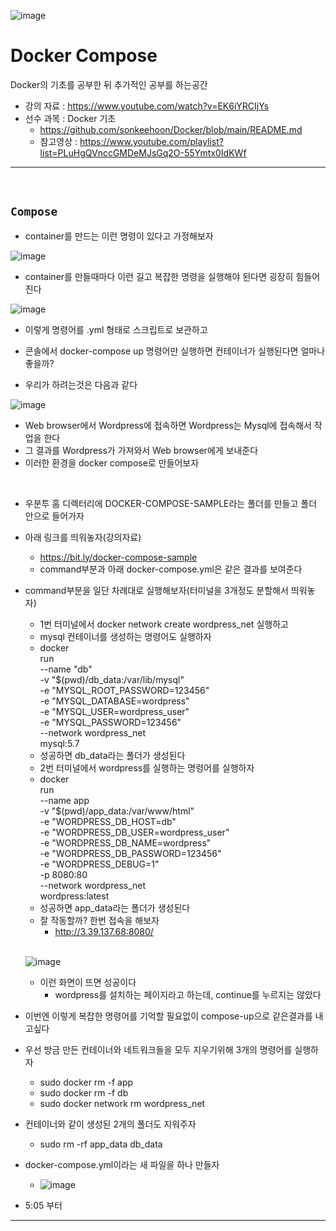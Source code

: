 ![image](https://github.com/sonkeehoon/Docker/assets/81700507/794fec8f-f6f0-46a8-8b25-3afc1ecfa866)

# Docker Compose 
Docker의 기초를 공부한 뒤 추가적인 공부를 하는공간
- 강의 자료 : https://www.youtube.com/watch?v=EK6iYRCIjYs
- 선수 과목 : Docker 기초
  - https://github.com/sonkeehoon/Docker/blob/main/README.md
  - 참고영상 : https://www.youtube.com/playlist?list=PLuHgQVnccGMDeMJsGq2O-55Ymtx0IdKWf 
<hr><br>

## `Compose`
- container를 만드는 이런 명령이 있다고 가정해보자

![image](https://github.com/sonkeehoon/Docker/assets/81700507/8ecc8ba3-69cc-4ecd-bce5-c28ef8c88648)
- container를 만들때마다 이런 길고 복잡한 명령을 실행해야 된다면 굉장히 힘들어진다

![image](https://github.com/sonkeehoon/Docker/assets/81700507/40df4e1f-f4cd-4ad2-af24-eca656708eff)
- 이렇게 명령어를 .yml 형태로 스크립트로 보관하고
- 콘솔에서 docker-compose up 명령어만 실행하면 컨테이너가 실행된다면 얼마나 좋을까?

- 우리가 하려는것은 다음과 같다

![image](https://github.com/sonkeehoon/Docker/assets/81700507/08d0f521-5133-46ad-b05b-83016c784737)
- Web browser에서 Wordpress에 접속하면 Wordpress는 Mysql에 접속해서 작업을 한다
- 그 결과를 Wordpress가 가져와서 Web browser에게 보내준다
- 이러한 환경을 docker compose로 만들어보자
<br>

- 우분투 홈 디렉터리에 DOCKER-COMPOSE-SAMPLE라는 폴더를 만들고 폴더 안으로 들어가자
- 아래 링크를 띄워놓자(강의자료)
  - https://bit.ly/docker-compose-sample
  - command부분과 아래 docker-compose.yml은 같은 결과를 보여준다
- command부분을 일단 차례대로 실행해보자(터미널을 3개정도 분할해서 띄워놓자)
  - 1번 터미널에서 docker network create wordpress_net 실행하고
  - mysql 컨테이너를 생성하는 명령어도 실행하자
  - docker \
    run \
    --name "db" \
    -v "$(pwd)/db_data:/var/lib/mysql" \
    -e "MYSQL_ROOT_PASSWORD=123456" \
    -e "MYSQL_DATABASE=wordpress" \
    -e "MYSQL_USER=wordpress_user" \
    -e "MYSQL_PASSWORD=123456" \
    --network wordpress_net \
    mysql:5.7
  - 성공하면 db_data라는 폴더가 생성된다
  - 2번 터미널에서 wordpress를 실행하는 명령어를 실행하자
  - docker \
    run \
    --name app \
    -v "$(pwd)/app_data:/var/www/html" \
    -e "WORDPRESS_DB_HOST=db" \
    -e "WORDPRESS_DB_USER=wordpress_user" \
    -e "WORDPRESS_DB_NAME=wordpress" \
    -e "WORDPRESS_DB_PASSWORD=123456" \
    -e "WORDPRESS_DEBUG=1" \
    -p 8080:80 \
    --network wordpress_net \
    wordpress:latest
  - 성공하면 app_data라는 폴더가 생성된다
  - 잘 작동할까? 한번 접속을 해보자
    - http://3.39.137.68:8080/
    <br>
    
  ![image](https://github.com/sonkeehoon/Docker/assets/81700507/31ece19b-239e-4ce4-8a28-357050867d06)
  - 이런 화면이 뜨면 성공이다
    - wordpress를 설치하는 페이지라고 하는데, continue를 누르지는 않았다

- 이번엔 이렇게 복잡한 명령어를 기억할 필요없이 compose-up으로 같은결과를 내고싶다
- 우선 방금 만든 컨테이너와 네트워크들을 모두 지우기위해 3개의 명령어를 실행하자
  - sudo docker rm -f app
  - sudo docker rm -f db
  - sudo docker network rm wordpress_net
- 컨테이너와 같이 생성된 2개의 폴더도 지워주자
  - sudo rm -rf app_data db_data
- docker-compose.yml이라는 새 파일을 하나 만들자
  - ![image](https://github.com/sonkeehoon/Docker/assets/81700507/2a025e4c-daa9-4664-ad32-2073d69db700)
- 5:05 부터

  



<hr><br>
